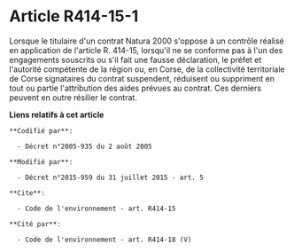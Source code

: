 # Article R414-15-1

Lorsque le titulaire d'un contrat Natura 2000 s'oppose à un contrôle réalisé en application de l'article R. 414-15, lorsqu'il
ne se conforme pas à l'un des engagements souscrits ou s'il fait une fausse déclaration, le préfet et l'autorité compétente
de la région ou, en Corse, de la collectivité territoriale de Corse signataires du contrat suspendent, réduisent ou
suppriment en tout ou partie l'attribution des aides prévues au contrat. Ces derniers peuvent en outre résilier le contrat.

**Liens relatifs à cet article**

	**Codifié par**:

	  - Décret n°2005-935 du 2 août 2005

	**Modifié par**:

	  - Décret n°2015-959 du 31 juillet 2015 - art. 5

	**Cite**:

	  - Code de l'environnement - art. R414-15

	**Cité par**:

	  - Code de l'environnement - art. R414-18 (V)
